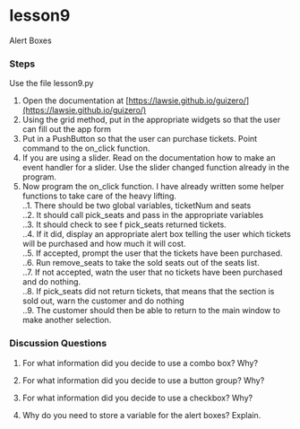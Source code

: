 # lesson9
Alert Boxes

### Steps

Use the file lesson9.py

1) Open the documentation at [https://lawsie.github.io/guizero/](https://lawsie.github.io/guizero/)
2) Using the grid method, put in the appropriate widgets so that the user can fill out the app form
3) Put in a PushButton so that the user can purchase tickets.  Point command to the on_click function.
4) If you are using a slider.  Read on the documentation how to make an event handler for a slider.  Use the slider changed function already in the program.
5) Now program the on_click function.  I have already written some helper functions to take care of the heavy lifting.  
..1. There should be two global variables, ticketNum and seats  
..2. It should call pick_seats and pass in the appropriate variables  
..3. It should check to see f pick_seats returned tickets.  
..4. If it did, display an appropriate alert box telling the user which tickets will be purchased and how much it will cost.  
..5. If accepted, prompt the user that the tickets have been purchased.  
..6. Run remove_seats to take the sold seats out of the seats list.  
..7. If not accepted, watn the user that no tickets have been purchased and do nothing.  
..8. If pick_seats did not return tickets, that means that the section is sold out, warn the customer and do nothing  
..9. The customer should then be able to return to the main window to make another selection.  

### Discussion Questions

1) For what information did you decide to use a combo box?  Why?

2) For what information did you decide to use a button group?  Why?

3) For what information did you decide to use a checkbox?  Why?

4) Why do you need to store a variable for the alert boxes?  Explain.
